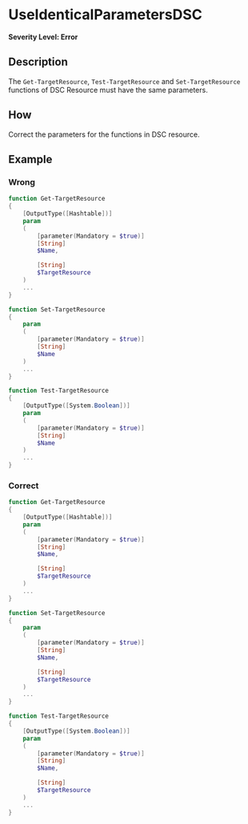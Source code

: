 # UseIdenticalParametersDSC

**Severity Level: Error**

## Description

The `Get-TargetResource`, `Test-TargetResource` and `Set-TargetResource` functions of DSC Resource must have the same parameters.

## How

Correct the parameters for the functions in DSC resource.

## Example

### Wrong

``` PowerShell
function Get-TargetResource
{
    [OutputType([Hashtable])]
    param
    (
        [parameter(Mandatory = $true)]
        [String]
        $Name,

        [String]
        $TargetResource
    )
    ...
}

function Set-TargetResource
{
    param
    (
        [parameter(Mandatory = $true)]
        [String]
        $Name
    )
    ...
}

function Test-TargetResource
{
    [OutputType([System.Boolean])]
    param
    (
        [parameter(Mandatory = $true)]
        [String]
        $Name
    )
    ...
}
```

### Correct

``` PowerShell
function Get-TargetResource
{
    [OutputType([Hashtable])]
    param
    (
        [parameter(Mandatory = $true)]
        [String]
        $Name,

        [String]
        $TargetResource
    )
    ...
}

function Set-TargetResource
{
    param
    (
        [parameter(Mandatory = $true)]
        [String]
        $Name,

        [String]
        $TargetResource
    )
    ...
}

function Test-TargetResource
{
    [OutputType([System.Boolean])]
    param
    (
        [parameter(Mandatory = $true)]
        [String]
        $Name,

        [String]
        $TargetResource
    )
    ...
}
```
